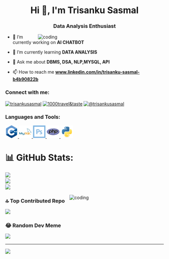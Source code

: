 <h1 align="center">Hi 👋, I'm Trisanku Sasmal</h1>
<h3 align="center">Data Analysis Enthusiast</h3>

<img align="right" alt="coding" width="400" src="https://media2.giphy.com/media/qgQUggAC3Pfv687qPC/giphy.gif">

- 🔭 I’m currently working on **AI CHATBOT**

- 🌱 I’m currently learning **DATA ANALYSIS**

- 💬 Ask me about **DBMS, DSA, NLP,MYSQL, API**

- 📫 How to reach me **www.linkedin.com/in/trisanku-sasmal-b4b90822b**

<h3 align="left">Connect with me:</h3>
<p align="left">
<a href="https://linkedin.com/in/trisankusasmal" target="blank"><img align="center" src="https://raw.githubusercontent.com/rahuldkjain/github-profile-readme-generator/master/src/images/icons/Social/linked-in-alt.svg" alt="trisankusasmal" height="30" width="40" /></a>
<a href="https://www.youtube.com/c/1000travel&taste" target="blank"><img align="center" src="https://raw.githubusercontent.com/rahuldkjain/github-profile-readme-generator/master/src/images/icons/Social/youtube.svg" alt="1000travel&taste" height="30" width="40" /></a>
<a href="https://www.hackerrank.com/@trisankusasmal" target="blank"><img align="center" src="https://raw.githubusercontent.com/rahuldkjain/github-profile-readme-generator/master/src/images/icons/Social/hackerrank.svg" alt="@trisankusasmal" height="30" width="40" /></a>
</p>

<h3 align="left">Languages and Tools:</h3>
<p align="left"> <a href="https://www.w3schools.com/cpp/" target="_blank" rel="noreferrer"> <img src="https://raw.githubusercontent.com/devicons/devicon/master/icons/cplusplus/cplusplus-original.svg" alt="cplusplus" width="40" height="40"/> </a> <a href="https://www.mysql.com/" target="_blank" rel="noreferrer"> <img src="https://raw.githubusercontent.com/devicons/devicon/master/icons/mysql/mysql-original-wordmark.svg" alt="mysql" width="40" height="40"/> </a> <a href="https://www.photoshop.com/en" target="_blank" rel="noreferrer"> <img src="https://raw.githubusercontent.com/devicons/devicon/master/icons/photoshop/photoshop-line.svg" alt="photoshop" width="40" height="40"/> </a> <a href="https://www.php.net" target="_blank" rel="noreferrer"> <img src="https://raw.githubusercontent.com/devicons/devicon/master/icons/php/php-original.svg" alt="php" width="40" height="40"/> </a> <a href="https://www.python.org" target="_blank" rel="noreferrer"> <img src="https://raw.githubusercontent.com/devicons/devicon/master/icons/python/python-original.svg" alt="python" width="40" height="40"/> </a> </p>





# 📊 GitHub Stats:
![](https://github-readme-stats.vercel.app/api?username=Trisanku&theme=gruvbox&hide_border=false&include_all_commits=true&count_private=true)<br/>
![](https://github-readme-streak-stats.herokuapp.com/?user=Trisanku&theme=gruvbox&hide_border=false)<br/>
![](https://github-readme-stats.vercel.app/api/top-langs/?username=Trisanku&theme=gruvbox&hide_border=false&include_all_commits=true&count_private=true&layout=compact)

<img align="right" alt="coding" length="800" width="300" src="https://thumbs.gfycat.com/InfinitePrestigiousBellsnake-max-1mb.gif">

### 🔝 Top Contributed Repo
![](https://github-contributor-stats.vercel.app/api?username=Trisanku&limit=5&theme=dark&combine_all_yearly_contributions=true)

### 😂 Random Dev Meme
<img src="https://rm.up.railway.app/" width="512px"/>

---
[![](https://visitcount.itsvg.in/api?id=Trisanku&icon=2&color=0)](https://visitcount.itsvg.in)

<!-- Proudly created with GPRM ( https://gprm.itsvg.in ) -->

